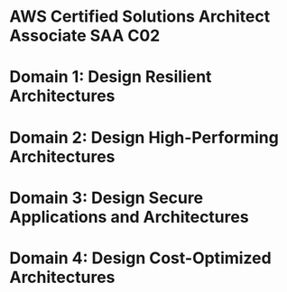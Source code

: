 # AWS Certified Solutions Architect Associate SAA C02


# Domain 1: Design Resilient Architectures 

# Domain 2: Design High-Performing Architectures 

# Domain 3: Design Secure Applications and Architectures

# Domain 4: Design Cost-Optimized Architectures
 
